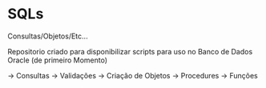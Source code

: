 # SQLs
Consultas/Objetos/Etc...



Repositorio criado para disponibilizar scripts para uso no Banco de Dados Oracle (de primeiro Momento)


-> Consultas 
-> Validações
-> Criação de Objetos 
-> Procedures
-> Funções
